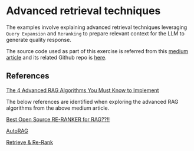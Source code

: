# Advanced retrieval techniques

The examples involve explaining advanced retrieval techniques leveraging `Query Expansion` and `Reranking` to prepare relevant context for the LLM to generate quality response.

The source code used as part of this exercise is referred from this [medium article](https://medium.com/decodingml/the-4-advanced-rag-algorithms-you-must-know-to-implement-5d0c7f1199d2) and its related Github repo is [here](https://github.com/decodingml/llm-twin-course).

## References

[The 4 Advanced RAG Algorithms You Must Know to Implement](https://medium.com/decodingml/the-4-advanced-rag-algorithms-you-must-know-to-implement-5d0c7f1199d2)

The below references are identified when exploring the advanced RAG algorithms from the above medium article.

[Best Open Source RE-RANKER for RAG??!!](https://www.reddit.com/r/LangChain/comments/1djsnov/best_open_source_reranker_for_rag/)

[AutoRAG](https://github.com/Marker-Inc-Korea/AutoRAG)

[Retrieve & Re-Rank](https://www.sbert.net/examples/applications/retrieve_rerank/README.html)
